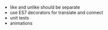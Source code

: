 - like and unlike should be separate
- use ES7 decorators for translate and connect
- unit tests
- animations
